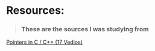 # Resources:
> ### **These are the sources I was studying from**

[Pointers in C / C++ (17 Vedios)](https://www.youtube.com/watch?v=h-HBipu_1P0&list=PL2_aWCzGMAwLZp6LMUKI3cc7pgGsasm2_ "Pointers")